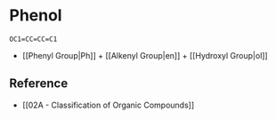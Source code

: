 # Phenol

```smiles
OC1=CC=CC=C1
```

- [[Phenyl Group|Ph]] + [[Alkenyl Group|en]] + [[Hydroxyl Group|ol]]

## Reference

- [[02A - Classification of Organic Compounds]]
